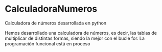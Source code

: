 # CalculadoraNumeros
Calculadora de números desarrollada en python

Hemos desarrollado una calculadora de números, es decir, las tablas de multiplicar de distintas formas, siendo la mejor con el bucle for. La programación funcional está en proceso
